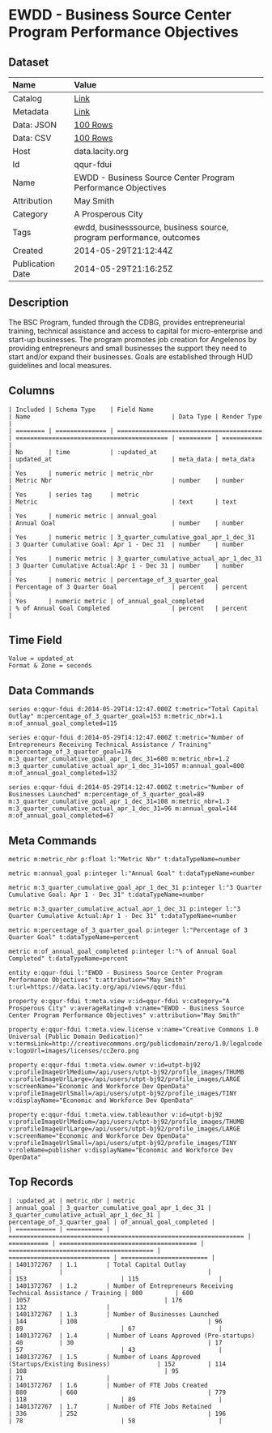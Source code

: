 # EWDD - Business Source Center Program Performance Objectives

## Dataset

| Name | Value |
| :--- | :---- |
| Catalog | [Link](https://catalog.data.gov/dataset/ewdd-business-source-center-program-performance-objectives-9e133) |
| Metadata | [Link](https://data.lacity.org/api/views/qqur-fdui) |
| Data: JSON | [100 Rows](https://data.lacity.org/api/views/qqur-fdui/rows.json?max_rows=100) |
| Data: CSV | [100 Rows](https://data.lacity.org/api/views/qqur-fdui/rows.csv?max_rows=100) |
| Host | data.lacity.org |
| Id | qqur-fdui |
| Name | EWDD - Business Source Center Program Performance Objectives |
| Attribution | May Smith |
| Category | A Prosperous City |
| Tags | ewdd, businesssource, business source, program performance, outcomes |
| Created | 2014-05-29T21:12:44Z |
| Publication Date | 2014-05-29T21:16:25Z |

## Description

The BSC Program, funded through the CDBG, provides entrepreneurial training, technical assistance and access to capital for micro-enterprise and start-up businesses.  The program promotes job creation for Angelenos by providing entrepreneurs and small businesses the support they need to start and/or expand their businesses.  Goals are established through HUD guidelines and local measures.

## Columns

```ls
| Included | Schema Type    | Field Name                               | Name                                       | Data Type | Render Type |
| ======== | ============== | ======================================== | ========================================== | ========= | =========== |
| No       | time           | :updated_at                              | updated_at                                 | meta_data | meta_data   |
| Yes      | numeric metric | metric_nbr                               | Metric Nbr                                 | number    | number      |
| Yes      | series tag     | metric                                   | Metric                                     | text      | text        |
| Yes      | numeric metric | annual_goal                              | Annual Goal                                | number    | number      |
| Yes      | numeric metric | 3_quarter_cumulative_goal_apr_1_dec_31   | 3 Quarter Cumulative Goal: Apr 1 - Dec 31  | number    | number      |
| Yes      | numeric metric | 3_quarter_cumulative_actual_apr_1_dec_31 | 3 Quarter Cumulative Actual:Apr 1 - Dec 31 | number    | number      |
| Yes      | numeric metric | percentage_of_3_quarter_goal             | Percentage of 3 Quarter Goal               | percent   | percent     |
| Yes      | numeric metric | of_annual_goal_completed                 | % of Annual Goal Completed                 | percent   | percent     |
```

## Time Field

```ls
Value = updated_at
Format & Zone = seconds
```

## Data Commands

```ls
series e:qqur-fdui d:2014-05-29T14:12:47.000Z t:metric="Total Capital Outlay" m:percentage_of_3_quarter_goal=153 m:metric_nbr=1.1 m:of_annual_goal_completed=115

series e:qqur-fdui d:2014-05-29T14:12:47.000Z t:metric="Number of Entrepreneurs Receiving Technical Assistance / Training" m:percentage_of_3_quarter_goal=176 m:3_quarter_cumulative_goal_apr_1_dec_31=600 m:metric_nbr=1.2 m:3_quarter_cumulative_actual_apr_1_dec_31=1057 m:annual_goal=800 m:of_annual_goal_completed=132

series e:qqur-fdui d:2014-05-29T14:12:47.000Z t:metric="Number of  Businesses Launched" m:percentage_of_3_quarter_goal=89 m:3_quarter_cumulative_goal_apr_1_dec_31=108 m:metric_nbr=1.3 m:3_quarter_cumulative_actual_apr_1_dec_31=96 m:annual_goal=144 m:of_annual_goal_completed=67
```

## Meta Commands

```ls
metric m:metric_nbr p:float l:"Metric Nbr" t:dataTypeName=number

metric m:annual_goal p:integer l:"Annual Goal" t:dataTypeName=number

metric m:3_quarter_cumulative_goal_apr_1_dec_31 p:integer l:"3 Quarter Cumulative Goal: Apr 1 - Dec 31" t:dataTypeName=number

metric m:3_quarter_cumulative_actual_apr_1_dec_31 p:integer l:"3 Quarter Cumulative Actual:Apr 1 - Dec 31" t:dataTypeName=number

metric m:percentage_of_3_quarter_goal p:integer l:"Percentage of 3 Quarter Goal" t:dataTypeName=percent

metric m:of_annual_goal_completed p:integer l:"% of Annual Goal Completed" t:dataTypeName=percent

entity e:qqur-fdui l:"EWDD - Business Source Center Program Performance Objectives" t:attribution="May Smith" t:url=https://data.lacity.org/api/views/qqur-fdui

property e:qqur-fdui t:meta.view v:id=qqur-fdui v:category="A Prosperous City" v:averageRating=0 v:name="EWDD - Business Source Center Program Performance Objectives" v:attribution="May Smith"

property e:qqur-fdui t:meta.view.license v:name="Creative Commons 1.0 Universal (Public Domain Dedication)" v:termsLink=http://creativecommons.org/publicdomain/zero/1.0/legalcode v:logoUrl=images/licenses/ccZero.png

property e:qqur-fdui t:meta.view.owner v:id=utpt-bj92 v:profileImageUrlMedium=/api/users/utpt-bj92/profile_images/THUMB v:profileImageUrlLarge=/api/users/utpt-bj92/profile_images/LARGE v:screenName="Economic and Workforce Dev OpenData" v:profileImageUrlSmall=/api/users/utpt-bj92/profile_images/TINY v:displayName="Economic and Workforce Dev OpenData"

property e:qqur-fdui t:meta.view.tableauthor v:id=utpt-bj92 v:profileImageUrlMedium=/api/users/utpt-bj92/profile_images/THUMB v:profileImageUrlLarge=/api/users/utpt-bj92/profile_images/LARGE v:screenName="Economic and Workforce Dev OpenData" v:profileImageUrlSmall=/api/users/utpt-bj92/profile_images/TINY v:roleName=publisher v:displayName="Economic and Workforce Dev OpenData"
```

## Top Records

```ls
| :updated_at | metric_nbr | metric                                                            | annual_goal | 3_quarter_cumulative_goal_apr_1_dec_31 | 3_quarter_cumulative_actual_apr_1_dec_31 | percentage_of_3_quarter_goal | of_annual_goal_completed | 
| =========== | ========== | ================================================================= | =========== | ====================================== | ======================================== | ============================ | ======================== | 
| 1401372767  | 1.1        | Total Capital Outlay                                              |             |                                        |                                          | 153                          | 115                      | 
| 1401372767  | 1.2        | Number of Entrepreneurs Receiving Technical Assistance / Training | 800         | 600                                    | 1057                                     | 176                          | 132                      | 
| 1401372767  | 1.3        | Number of Businesses Launched                                     | 144         | 108                                    | 96                                       | 89                           | 67                       | 
| 1401372767  | 1.4        | Number of Loans Approved (Pre-startups)                           | 40          | 30                                     | 17                                       | 57                           | 43                       | 
| 1401372767  | 1.5        | Number of Loans Approved (Startups/Existing Business)             | 152         | 114                                    | 108                                      | 95                           | 71                       | 
| 1401372767  | 1.6        | Number of FTE Jobs Created                                        | 880         | 660                                    | 779                                      | 118                          | 89                       | 
| 1401372767  | 1.7        | Number of FTE Jobs Retained                                       | 336         | 252                                    | 196                                      | 78                           | 58                       | 
```